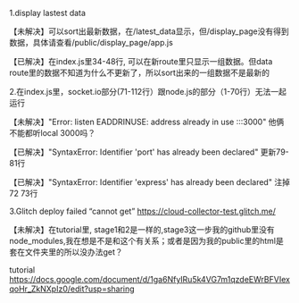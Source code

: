 1.display lastest data

【未解决】可以sort出最新数据，在/latest_data显示，但/display_page没有得到数据，具体请查看/public/display_page/app.js

【已解决】在index.js里34-48行, 可以在新route里只显示一组数据。但data route里的数据不知道为什么不更新了，所以sort出来的一组数据不是最新的

2.在index.js里，socket.io部分(71-112行）跟node.js的部分（1-70行）无法一起运行

【未解决】"Error: listen EADDRINUSE: address already in use :::3000" 他俩不能都听local 3000吗？

【已解决】"SyntaxError: Identifier 'port' has already been declared" 更新79-81行

【已解决】"SyntaxError: Identifier 'express' has already been declared" 注掉72 73行

3.Glitch deploy failed “cannot get” https://cloud-collector-test.glitch.me/

【未解决】在tutorial里, stage1和2是一样的,stage3这一步我的github里没有node_modules,我在想是不是和这个有关系；或者是因为我的public里的html是套在文件夹里的所以没办法get？

tutorial https://docs.google.com/document/d/1ga6NfyIRu5k4VG7m1qzdeEWrBFVIexqoHr_ZkNXpIz0/edit?usp=sharing

